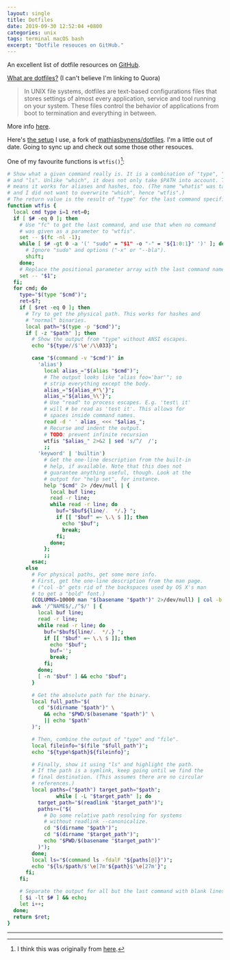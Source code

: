 ```yaml
---
layout: single
title: Dotfiles
date: 2019-09-30 12:52:04 +0800
categories: unix
tags: terminal macOS bash
excerpt: "Dotfile resouces on GitHub."
---
```


An excellent list of dotfile resources on [GitHub](https://dotfiles.github.io).

[What are dotfiles?](https://www.quora.com/What-are-dotfiles/answer/Vipul-Gupta-216) (I can't believe I'm linking to Quora)

> In UNIX file systems, dotfiles are text-based configurations files that stores settings of almost every application, service and tool running on your system. These files control the behavior of applications from boot to termination and everything in between.

More info [here](https://wiki.debian.org/DotFiles).

Here's [the setup](https://github.com/jamesstout/dotfiles/tree/working) I use, a fork of [mathiasbynens/dotfiles](https://github.com/mathiasbynens/dotfiles). I'm a little out of date. Going to sync up and check out some those other resouces.

One of my favourite functions is `wtfis()`[^fn-wtfis]:

```bash
# Show what a given command really is. It is a combination of "type", "file"
# and "ls". Unlike "which", it does not only take $PATH into account. This
# means it works for aliases and hashes, too. (The name "whatis" was taken,
# and I did not want to overwrite "which", hence "wtfis".)
# The return value is the result of "type" for the last command specified.
function wtfis {
  local cmd type i=1 ret=0;
  if [ $# -eq 0 ]; then
    # Use "fc" to get the last command, and use that when no command
    # was given as a parameter to "wtfis".
    set -- $(fc -nl -1);
    while [ $# -gt 0 -a '(' "sudo" = "$1" -o "-" = "${1:0:1}" ')' ]; do
      # Ignore "sudo" and options ("-x" or "--bla").
      shift;
    done;
    # Replace the positional parameter array with the last command name.
    set -- "$1";
  fi;
  for cmd; do
    type="$(type "$cmd")";
    ret=$?;
    if [ $ret -eq 0 ]; then
      # Try to get the physical path. This works for hashes and
      # "normal" binaries.
      local path="$(type -p "$cmd")";
      if [ -z "$path" ]; then
        # Show the output from "type" without ANSI escapes.
        echo "${type//$'\e'/\\033}";

        case "$(command -v "$cmd")" in
          'alias')
            local alias_="$(alias "$cmd")";
            # The output looks like "alias foo='bar'"; so
            # strip everything except the body.
            alias_="${alias_#*\'}";
            alias_="${alias_%\'}";
            # Use "read" to process escapes. E.g. 'test\ it'
            # will # be read as 'test it'. This allows for
            # spaces inside command names.
            read -d ' ' alias_ <<< "$alias_";
            # Recurse and indent the output.
            # TODO: prevent infinite recursion
            wtfis "$alias_" 2>&2 | sed 's/^/  /';
            ;;
          'keyword' | 'builtin')
            # Get the one-line description from the built-in
            # help, if available. Note that this does not
            # guarantee anything useful, though. Look at the
            # output for "help set", for instance.
            help "$cmd" 2> /dev/null | {
              local buf line;
              read -r line;
              while read -r line; do
                buf="$buf${line/.  */.} ";
                if [[ "$buf" =~ \.\ $ ]]; then
                  echo "$buf";
                  break;
                fi;
              done;
            };
            ;;
        esac;
      else
        # For physical paths, get some more info.
        # First, get the one-line description from the man page.
        # ("col -b" gets rid of the backspaces used by OS X's man
        # to get a "bold" font.)
        (COLUMNS=10000 man "$(basename "$path")" 2>/dev/null) | col -b | \
        awk '/^NAME$/,/^$/' | {
          local buf line;
          read -r line;
          while read -r line; do
            buf="$buf${line/.  */.} ";
            if [[ "$buf" =~ \.\ $ ]]; then
              echo "$buf";
              buf='';
              break;
            fi;
          done;
          [ -n "$buf" ] && echo "$buf";
        }

        # Get the absolute path for the binary.
        local full_path="$(
          cd "$(dirname "$path")" \
            && echo "$PWD/$(basename "$path")" \
            || echo "$path"
        )";

        # Then, combine the output of "type" and "file".
        local fileinfo="$(file "$full_path")";
        echo "${type%$path}${fileinfo}";

        # Finally, show it using "ls" and highlight the path.
        # If the path is a symlink, keep going until we find the
        # final destination. (This assumes there are no circular
        # references.)
        local paths=("$path") target_path="$path";
                while [ -L "$target_path" ]; do
          target_path="$(readlink "$target_path")";
          paths+=("$(
            # Do some relative path resolving for systems
            # without readlink --canonicalize.
            cd "$(dirname "$path")";
            cd "$(dirname "$target_path")";
            echo "$PWD/$(basename "$target_path")"
          )");
        done;
        local ls="$(command ls -fdalF "${paths[@]}")";
        echo "${ls/$path/$'\e[7m'${path}$'\e[27m'}";
      fi;
    fi;

    # Separate the output for all but the last command with blank lines.
    [ $i -lt $# ] && echo;
    let i++;
  done;
  return $ret;
}
```
***

[^fn-wtfis]: I think this was originally from [here](https://github.com/janmoesen/tilde/blob/cdc2c029eb49524f1c406c0f8ca2d5186b25fc65/.bash/commands#L543).
